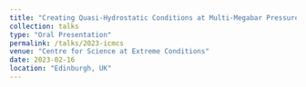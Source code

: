 ```yaml
---
title: "Creating Quasi-Hydrostatic Conditions at Multi-Megabar Pressures (And the Search for Core-Level Crossings in Extremely Stiff Metals)"
collection: talks
type: "Oral Presentation"
permalink: /talks/2023-icmcs
venue: "Centre for Science at Extreme Conditions"
date: 2023-02-16
location: "Edinburgh, UK"
---
```


